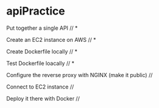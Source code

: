 # apiPractice

Put together a single API // *

Create an EC2 instance on AWS // *

Create Dockerfile locally // *

Test Dockerfile loacally // *

Configure the reverse proxy
with NGINX (make it public) //

Connect to EC2 instance //

Deploy it there with Docker //